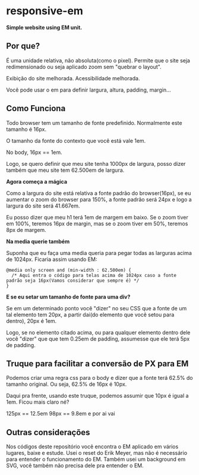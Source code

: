 responsive-em
=============

__Simple website using EM unit.__

Por que?
-------------

É uma unidade relativa, não absoluta(como o pixel). Permite que o site seja redimensionado ou seja aplicado zoom sem "quebrar o layout".

Exibição do site melhorada. Acessibilidade melhorada.

Você pode usar o em para definir largura, altura, padding, margin...

Como Funciona
-------------

Todo browser tem um tamanho de fonte predefinido. Normalmente este tamanho é 16px.

O tamanho da fonte do contexto que você está vale 1em.

No body, 16px == 1em.

Logo, se quero definir que meu site tenha 1000px de largura, posso dizer também que meu site tem 62.500em de largura.

__Agora começa a mágica__

Como a largura do site está relativa a fonte padrão do browser(16px), se eu aumentar o zoom do browser para 150%, a fonte padrão será 24px e logo a largura do site será 41.667em.

Eu posso dizer que meu h1 terá 1em de margem em baixo. Se o zoom tiver em 100%, teremos 16px de margin, mas se o zoom tiver em 50%, teremos 8px de margem.

__Na media querie também__

Suponha que eu faça uma media queria para pegar todas as larguras acima de 1024px. Ficaria assim usando EM:

```
@media only screen and (min-width : 62.500em) {
  /* Aqui entra o código para telas acima de 1024px caso a fonte padrão seja 16px(Vamos considerar que sempre é) */
}
```

__E se eu setar um tamanho de fonte para uma div?__

Se em um determinado ponto você "dizer" no seu CSS que a fonte de um tal elemento tem 20px, a partir dai(do elemento que você setou para dentro), 20px é 1em.

Logo, se no elemento citado acima, ou para qualquer elemento dentro dele você "dizer" que que tem 0.25em de padding, assumesse que ele terá 5px de padding.



Truque para facilitar a conversão de PX para EM
-----------------------------------------------

Podemos criar uma regra css para o body e dizer que a fonte terá 62.5% do tamanho original. Ou seja, 62.5% de 16px é 10px.

Daqui pra frente, usando este truque, podemos assumir que 10px é igual a 1em. Ficou mais claro né?

125px == 12.5em
98px == 9.8em
e por ai vai

Outras considerações
--------------------

Nos códigos deste repositório você encontra o EM aplicado em vários lugares, baixe e estude.
Usei o reset do Erik Meyer, mas não é necessário para entender o funcionamento do EM.
Também usei um background em SVG, você também não precisa dele pra entender o EM.